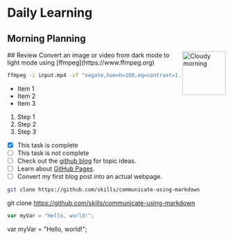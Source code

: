 # Daily Learning
## Morning Planning
<img alt="Cloudy morning" src="https://octodex.github.com/images/cloud.jpg" width="100" align="right">
## Review
Convert an image or video from dark mode to light mode using [ffmpeg](https://www.ffmpeg.org)

```bash
ffmpeg -i input.mp4 -vf "negate,hue=h=180,eq=contrast=1.2:saturation=1.1" output.mp4
```
- Item 1
- Item 2
- Item 3
1. Step 1
1. Step 2
1. Step 3
 - [x] This task is complete
- [ ] This task is not complete
- [ ] Check out the [github blog](https://github.blog/) for topic ideas.
- [ ] Learn about [GitHub Pages](https://skills.github.com/#first-day-on-github).
- [ ] Convert my first blog post into an actual webpage.
```bash
git clone https://github.com/skills/communicate-using-markdown
```
git clone https://github.com/skills/communicate-using-markdown
```js
var myVar = "Hello, world!";
```
var myVar = "Hello, world!";



